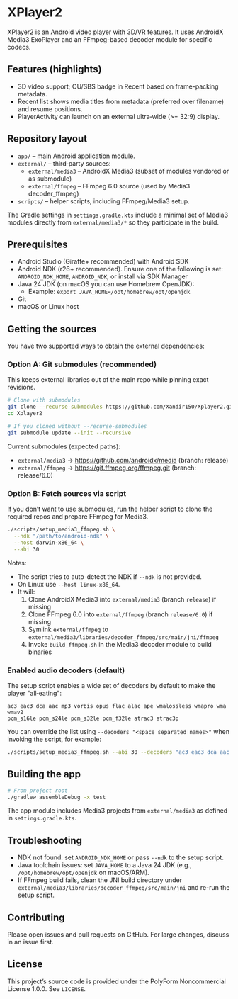 # XPlayer2

XPlayer2 is an Android video player with 3D/VR features. It uses AndroidX Media3 ExoPlayer and an FFmpeg-based decoder module for specific codecs.

## Features (highlights)
- 3D video support; OU/SBS badge in Recent based on frame-packing metadata.
- Recent list shows media titles from metadata (preferred over filename) and resume positions.
- PlayerActivity can launch on an external ultra‑wide (>= 32:9) display.

## Repository layout
- `app/` – main Android application module.
- `external/` – third‑party sources:
  - `external/media3` – AndroidX Media3 (subset of modules vendored or as submodule)
  - `external/ffmpeg` – FFmpeg 6.0 source (used by Media3 decoder_ffmpeg)
- `scripts/` – helper scripts, including FFmpeg/Media3 setup.

The Gradle settings in `settings.gradle.kts` include a minimal set of Media3 modules directly from `external/media3/*` so they participate in the build.

## Prerequisites
- Android Studio (Giraffe+ recommended) with Android SDK
- Android NDK (r26+ recommended). Ensure one of the following is set: `ANDROID_NDK_HOME`, `ANDROID_NDK`, or install via SDK Manager
- Java 24 JDK (on macOS you can use Homebrew OpenJDK):
  - Example: `export JAVA_HOME=/opt/homebrew/opt/openjdk`
- Git
- macOS or Linux host

## Getting the sources
You have two supported ways to obtain the external dependencies:

### Option A: Git submodules (recommended)
This keeps external libraries out of the main repo while pinning exact revisions.

```bash
# Clone with submodules
git clone --recurse-submodules https://github.com/Xandir150/Xplayer2.git
cd Xplayer2

# If you cloned without --recurse-submodules
git submodule update --init --recursive
```

Current submodules (expected paths):
- `external/media3` -> https://github.com/androidx/media (branch: release)
- `external/ffmpeg` -> https://git.ffmpeg.org/ffmpeg.git (branch: release/6.0)

### Option B: Fetch sources via script
If you don’t want to use submodules, run the helper script to clone the required repos and prepare FFmpeg for Media3.

```bash
./scripts/setup_media3_ffmpeg.sh \
  --ndk "/path/to/android-ndk" \
  --host darwin-x86_64 \
  --abi 30
```

Notes:
- The script tries to auto-detect the NDK if `--ndk` is not provided.
- On Linux use `--host linux-x86_64`.
- It will:
  1) Clone AndroidX Media3 into `external/media3` (branch `release`) if missing
  2) Clone FFmpeg 6.0 into `external/ffmpeg` (branch `release/6.0`) if missing
  3) Symlink `external/ffmpeg` to `external/media3/libraries/decoder_ffmpeg/src/main/jni/ffmpeg`
  4) Invoke `build_ffmpeg.sh` in the Media3 decoder module to build binaries

### Enabled audio decoders (default)

The setup script enables a wide set of decoders by default to make the player "all‑eating":

```
ac3 eac3 dca aac mp3 vorbis opus flac alac ape wmalossless wmapro wma wmav2 
pcm_s16le pcm_s24le pcm_s32le pcm_f32le atrac3 atrac3p
```

You can override the list using `--decoders "<space separated names>"` when invoking the script, for example:

```bash
./scripts/setup_media3_ffmpeg.sh --abi 30 --decoders "ac3 eac3 dca aac hevc"
```

## Building the app
```bash
# From project root
./gradlew assembleDebug -x test
```
The app module includes Media3 projects from `external/media3` as defined in `settings.gradle.kts`.

## Troubleshooting
- NDK not found: set `ANDROID_NDK_HOME` or pass `--ndk` to the setup script.
- Java toolchain issues: set `JAVA_HOME` to a Java 24 JDK (e.g., `/opt/homebrew/opt/openjdk` on macOS/ARM).
- If FFmpeg build fails, clean the JNI build directory under `external/media3/libraries/decoder_ffmpeg/src/main/jni` and re-run the setup script.

## Contributing
Please open issues and pull requests on GitHub. For large changes, discuss in an issue first.

## License
This project’s source code is provided under the PolyForm Noncommercial License 1.0.0. See `LICENSE`.
